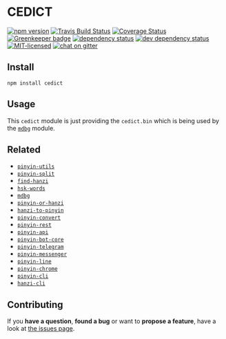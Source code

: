 # CEDICT

[![npm version](https://img.shields.io/npm/v/cedict.svg)](https://www.npmjs.com/package/cedict)
[![Travis Build Status](https://travis-ci.org/pepebecker/cedict.svg)](https://travis-ci.org/pepebecker/cedict)
[![Coverage Status](https://coveralls.io/repos/github/pepebecker/cedict/badge.svg)](https://coveralls.io/github/pepebecker/cedict)
[![Greenkeeper badge](https://badges.greenkeeper.io/pepebecker/cedict.svg)](https://greenkeeper.io/)
[![dependency status](https://img.shields.io/david/pepebecker/cedict.svg)](https://david-dm.org/pepebecker/cedict)
[![dev dependency status](https://img.shields.io/david/dev/pepebecker/cedict.svg)](https://david-dm.org/pepebecker/cedict#info=devDependencies)
[![MIT-licensed](https://img.shields.io/github/license/pepebecker/cedict.svg)](https://opensource.org/licenses/MIT)
[![chat on gitter](https://badges.gitter.im/pepebecker.svg)](https://gitter.im/pepebecker)

## Install

```shell
npm install cedict
```

## Usage

This `cedict` module is just providing the `cedict.bin` which is being used by the [`mdbg`](https://github.com/pepebecker/mdbg) module.

## Related

- [`pinyin-utils`](https://github.com/pepebecker/pinyin-utils)
- [`pinyin-split`](https://github.com/pepebecker/pinyin-split)
- [`find-hanzi`](https://github.com/pepebecker/find-hanzi)
- [`hsk-words`](https://github.com/pepebecker/hsk-words)
- [`mdbg`](https://github.com/pepebecker/mdbg)
- [`pinyin-or-hanzi`](https://github.com/pepebecker/pinyin-or-hanzi)
- [`hanzi-to-pinyin`](https://github.com/pepebecker/hanzi-to-pinyin)
- [`pinyin-convert`](https://github.com/pepebecker/pinyin-convert)
- [`pinyin-rest`](https://github.com/pepebecker/pinyin-rest)
- [`pinyin-api`](https://github.com/pepebecker/pinyin-api)
- [`pinyin-bot-core`](https://github.com/pepebecker/pinyin-bot-core)
- [`pinyin-telegram`](https://github.com/pepebecker/pinyin-telegram)
- [`pinyin-messenger`](https://github.com/pepebecker/pinyin-messenger)
- [`pinyin-line`](https://github.com/pepebecker/pinyin-line)
- [`pinyin-chrome`](https://github.com/pepebecker/pinyin-chrome)
- [`pinyin-cli`](https://github.com/pepebecker/pinyin-cli)
- [`hanzi-cli`](https://github.com/pepebecker/hanzi-cli)

## Contributing

If you **have a question**, **found a bug** or want to **propose a feature**, have a look at [the issues page](https://github.com/pepebecker/cedict/issues).
